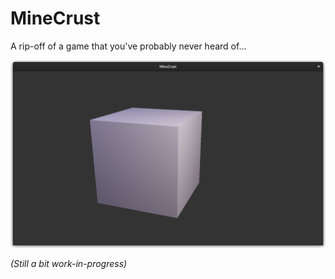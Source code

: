 # MineCrust

A rip-off of a game that you've probably never heard of...

![Screenshot](screenshot.png)

*(Still a bit work-in-progress)*
